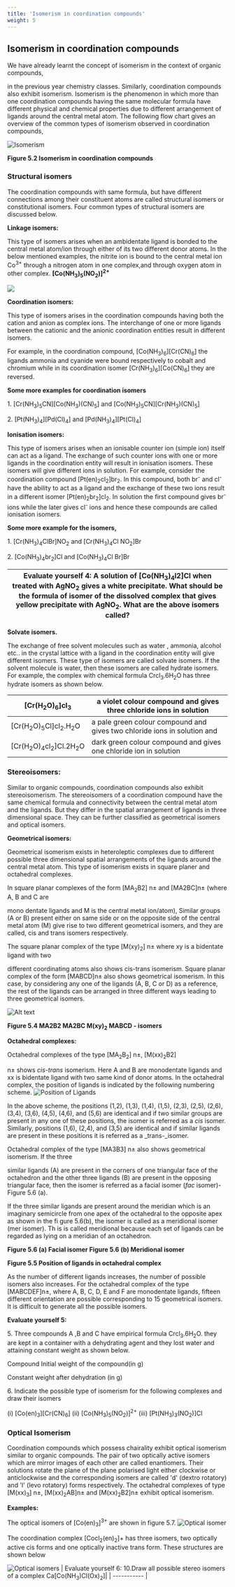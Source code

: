 ```yaml
---
title: 'Isomerism in coordination compounds'
weight: 5
---
```

## Isomerism in coordination compounds
 We have already learnt the concept of isomerism in the context of organic compounds,

in the previous year chemistry classes. Similarly, coordination compounds also exhibit isomerism. Isomerism is the phenomenon in which more than one coordination compounds having the same molecular formula have different physical and chemical properties due to different arrangement of ligands around the central metal atom. The following flow chart gives an overview of the common types of isomerism observed in coordination compounds,

![ Isomerism ](../Isomerism1.png)

**Figure 5.2 Isomerism in coordination compounds**

### Structural isomers


The coordination compounds with same formula, but have different connections among their constituent atoms are called structural isomers or constitutional isomers. Four common types of structural isomers are discussed below.



**Linkage isomers:**

This type of isomers arises when an ambidentate ligand is bonded to the central metal atom/ion through either of its two different donor atoms. In the below mentioned examples, the nitrite ion is bound to the central metal ion Co<sup>3+</sup> through a nitrogen atom in one complex,and through oxygen atom in other complex. **\[Co(NH<sub>3</sub>)<sub>5</sub>(NO<sub>2</sub>)\]<sup>2+</sup>**
  
![](../Linkage.png)
          

**Coordination isomers:**

This type of isomers arises in the coordination compounds having both the cation and anion as complex ions. The interchange of one or more ligands between the cationic and the anionic coordination entities result in different isomers.

For example, in the coordination compound, \[Co(NH<sub>3</sub>)<sub>6</sub>\]\[Cr(CN)<sub>6</sub>\] the ligands ammonia and cyanide were bound respectively to cobalt and chromium while in its coordination isomer \[Cr(NH<sub>3</sub>)<sub>6</sub>\]\[Co(CN)<sub>6</sub>\] they are reversed.

**Some more examples for coordination isomers**

1\. \[Cr(NH<sub>3</sub>)<sub>5</sub>CN\]\[Co(NH<sub>3</sub>)(CN)<sub>5</sub>\] and \[Co(NH<sub>3</sub>)<sub>5</sub>CN\]\[Cr(NH<sub>3</sub>)(CN)<sub>5</sub>\]

2\. \[Pt(NH<sub>3</sub>)<sub>4</sub>\]\[Pd(Cl)<sub>4</sub>\] and \[Pd(NH<sub>3</sub>)<sub>4</sub>\]\[Pt(Cl)<sub>4</sub>\]

**Ionisation isomers:**

This type of isomers arises when an ionisable counter ion (simple ion) itself can act as a ligand. The exchange of such counter ions with one or more ligands in the coordination entity will result in ionisation isomers. These isomers will give different ions in solution. For example, consider the coordination compound \[Pt(en)<sub>2</sub>cl<sub>2</sub>\]br<sub>2</sub>. In this compound, both br<sup>-</sup> and cl<sup>-</sup> have the ability to act as a ligand and the exchange of these two ions result in a different isomer \[Pt(en)<sub>2</sub>br<sub>2</sub>\]cl<sub>2</sub>. In solution the first compound gives br<sup>-</sup> ions while the later gives cl<sup>-</sup> ions and hence these compounds are called ionisation isomers.

**Some more example for the isomers,**

1\. \[Cr(NH<sub>3</sub>)<sub>4</sub>ClBr\]NO<sub>2</sub> and \[Cr(NH<sub>3</sub>)<sub>4</sub>Cl NO<sub>2</sub>\]Br

2\. \[Co(NH<sub>3</sub>)<sub>4</sub>br<sub>2</sub>\]Cl and \[Co(NH<sub>3</sub>)<sub>4</sub>Cl Br\]Br


|**Evaluate yourself 4:** A solution of \[Co(NH<sub>3</sub>)<sub>4</sub>l2\]Cl when treated with AgNO<sub>2</sub> gives a white precipitate. What should be the formula of isomer of the dissolved complex that gives yellow precipitate with AgNO<sub>2</sub>. What are the above isomers called?|
 |------------------|

**Solvate isomers.**

The exchange of free solvent molecules such as water , ammonia, alcohol etc.. in the crystal lattice with a ligand in the coordination entity will give different isomers. These type of isomers are called solvate isomers. If the solvent molecule is water, then these isomers are called hydrate isomers. For example, the complex with chemical formula Crcl<sub>3</sub>.6H<sub>2</sub>O has three hydrate isomers as shown below.

| [Cr(H<sub>2</sub>O)<sub>6</sub>\]cl<sub>3</sub>| a violet colour compound and gives three chloride ions in solution |
| ----------- | ----------- |
|[Cr(H<sub>2</sub>O)<sub>5</sub>Cl\]cl<sub>2</sub>.H<sub>2</sub>O| a pale green colour compound and gives two chloride ions in solution and|
|[Cr(H<sub>2</sub>O)<sub>4</sub>cl<sub>2</sub>\]Cl.2H<sub>2</sub>O|dark green colour compound and gives one chloride ion in solution|

### Stereoisomers:


Similar to organic compounds, coordination compounds also exhibit stereoisomerism. The stereoisomers of a coordination compound have the same chemical formula and connectivity between the central metal atom and the ligands. But they differ in the spatial arrangement of ligands in three dimensional space. They can be further classified as geometrical isomers and optical isomers.

**Geometrical isomers:**

Geometrical isomerism exists in heteroleptic complexes due to different possible three dimensional spatial arrangements of the ligands around the central metal atom. This type of isomerism exists in square planer and octahedral complexes.

In square planar complexes of the form \[MA<sub>2</sub>B2\] n± and \[MA2BC\]n± (where A, B and C are

mono dentate ligands and M is the central metal ion/atom), Similar groups (A or B) present either on same side or on the opposite side of the central metal atom (M) give rise to two different geometrical isomers, and they are called, cis and trans isomers respectively.

The square planar complex of the type \[M(xy)<sub>2</sub>\] n± where xy is a bidentate ligand with two

different coordinating atoms also shows cis-trans isomerism. Square planar complex of the form \[MABCD\]n± also shows geometrical isomerism. In this case, by considering any one of the ligands (A, B, C or D) as a reference, the rest of the ligands can be arranged in three different ways leading to three geometrical isomers.

![Alt text](../MAB.png)



**Figure 5.4 MA2B2 MA2BC M(xy)<sub>2</sub> MABCD - isomers**





**Octahedral complexes:**

Octahedral complexes of the type [MA<sub>2</sub>B<sub>2</sub>] n±, \[M(xx)<sub>2</sub>B2\]

n± shows _cis-trans_ isomerism. Here A and B are monodentate ligands and xx is bidentate ligand with two same kind of donor atoms. In the octahedral complex, the position of ligands is indicated by the following numbering scheme.
![Position of Ligands](<../position of ligands.png>)

In the above scheme, the positions (1,2), (1,3), (1,4), (1,5), (2,3), (2,5), (2,6), (3,4), (3,6), (4,5), (4,6), and (5,6) are identical and if two similar groups are present in any one of these positions, the isomer is referred as a _cis_ isomer. Similarly, positions (1,6), (2,4), and (3,5) are identical and if similar ligands are present in these positions it is referred as a _trans-_isomer.

Octahedral complex of the type \[MA3B3\] n± also shows geometrical isomerism. If the three

similar ligands (A) are present in the corners of one triangular face of the octahedron and the other three ligands (B) are present in the opposing triangular face, then the isomer is referred as a facial isomer (_fac_ isomer)- Figure 5.6 (a).

If the three similar ligands are present around the meridian which is an imaginary semicircle from one apex of the octahedral to the opposite apex as shown in the fi gure 5.6(b), the isomer is called as a meridional isomer (mer isomer). Th is is called meridional because each set of ligands can be regarded as lying on a meridian of an octahedron.


**Figure 5.6 (a) Facial isomer Figure 5.6 (b) Meridional isomer**

**Figure 5.5 Position of ligands in octahedral complex**


As the number of different ligands increases, the number of possible isomers also increases. For the octahedral complex of the type \[MABCDEF\]n±, where A, B, C, D, E and F are monodentate ligands, fifteen different orientation are possible corresponding to 15 geometrical isomers. It is difficult to generate all the possible isomers.

**Evaluate yourself 5:**

5\. Three compounds A ,B and C have empirical formula Crcl<sub>3</sub>.6H<sub>2</sub>O. they are kept in a container with a dehydrating agent and they lost water and attaining constant weight as shown below.

Compound Initial weight of the compound(in g)

Constant weight after dehydration (in g)



6\. Indicate the possible type of isomerism for the following complexes and draw their isomers

(i) \[Co(en)<sub>3</sub>\]\[Cr(CN)<sub>6</sub>\] (ii) \[Co(NH<sub>3</sub>)<sub>5</sub>(NO<sub>2</sub>)\]<sup>2+</sup> (iii) \[Pt(NH<sub>3</sub>)<sub>3</sub>(NO<sub>2</sub>)\]Cl

### Optical Isomerism


Coordination compounds which possess chairality exhibit optical isomerism similar to organic compounds. The pair of two optically active isomers which are mirror images of each other are called enantiomers. Their solutions rotate the plane of the plane polarised light either clockwise or anticlockwise and the corresponding isomers are called 'd' (dextro rotatory) and 'l' (levo rotatory) forms respectively. The octahedral complexes of type \[M(xx)<sub>3</sub>\] n±, \[M(xx)<sub>2</sub>AB\]n± and \[M(xx)<sub>2</sub>B2\]n± exhibit optical isomerism.

**Examples:**

The optical isomers of \[Co(en)<sub>3</sub>\]<sup>3+</sup> are shown in figure 5.7.
![Optical isomer](<../Optical isomer.png>)

The coordination complex [Cocl<sub>2</sub>(en)<sub>2</sub>]+ has three isomers, two optically active cis forms
and one optically inactive trans form. These structures are shown below

![Optical isomers](<../Optical isomers.png>)
| Evaluate yourself 6: 10.Draw all possible stereo isomers of a complex Ca[Co(NH<sub>3</sub>)Cl(Ox)<sub>2</sub>]| 
| ----------- | 
